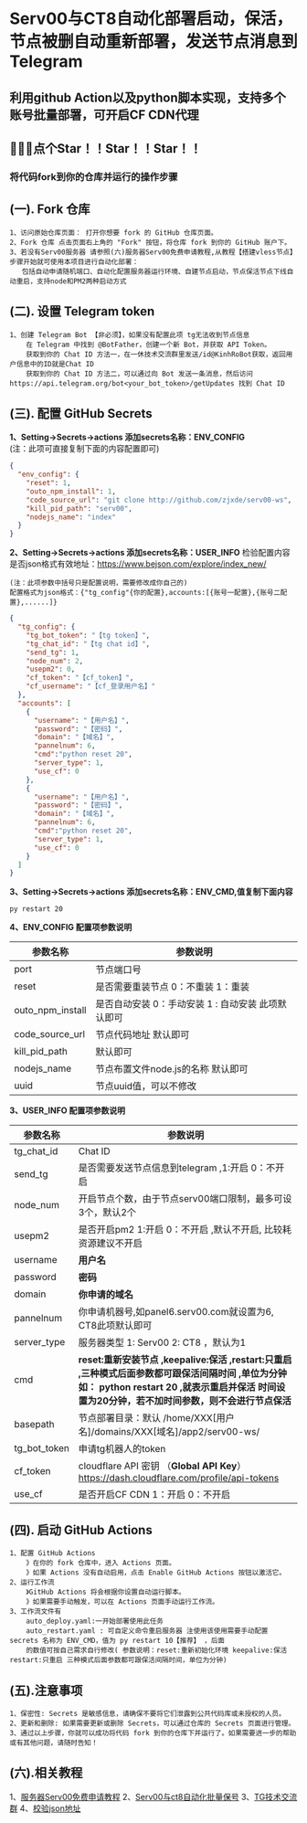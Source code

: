 # Serv00与CT8自动化部署启动，保活，节点被删自动重新部署，发送节点消息到Telegram

## 利用github Action以及python脚本实现，支持多个账号批量部署，可开启CF CDN代理

## 🙏🙏🙏点个Star！！Star！！Star！！

###  将代码fork到你的仓库并运行的操作步骤

## (一). Fork 仓库

```
1、访问原始仓库页面： 打开你想要 fork 的 GitHub 仓库页面。
2、Fork 仓库 点击页面右上角的 "Fork" 按钮，将仓库 fork 到你的 GitHub 账户下。
3、若没有Serv00服务器 请参照(六)服务器Serv00免费申请教程,从教程【搭建vless节点】步骤开始就可使用本项目进行自动化部署：
   包括自动申请随机端口、自动化配置服务器运行环境、自建节点启动，节点保活节点下线自动重启，支持node和PM2两种启动方式
```

## (二). 设置 Telegram token

```
1、创建 Telegram Bot 【非必须】，如果没有配置此项 tg无法收到节点信息
    在 Telegram 中找到 @BotFather，创建一个新 Bot，并获取 API Token。 
    获取到你的 Chat ID 方法一，在一休技术交流群里发送/id@KinhRoBot获取，返回用户信息中的ID就是Chat ID
    获取到你的 Chat ID 方法二，可以通过向 Bot 发送一条消息，然后访问 https://api.telegram.org/bot<your_bot_token>/getUpdates 找到 Chat ID
```

## (三). 配置 GitHub Secrets

**1、Setting->Secrets->actions 添加secrets名称：ENV_CONFIG**<br>
    (注：此项可直接复制下面的内容配置即可)
```json
{
  "env_config": {
    "reset": 1,
    "outo_npm_install": 1,
    "code_source_url": "git clone http://github.com/zjxde/serv00-ws",
    "kill_pid_path": "serv00",
    "nodejs_name": "index"
  }
}
```

**2、Setting->Secrets->actions 添加secrets名称：USER_INFO**
    检验配置内容是否json格式有效地址：https://www.bejson.com/explore/index_new/
```
(注：此项参数中括号只是配置说明，需要修改成你自己的) 
配置格式为json格式：{"tg_config"{你的配置},accounts:[{账号一配置},{账号二配置},......]}
```

```json
{
  "tg_config": {
    "tg_bot_token": "【tg token】",
    "tg_chat_id": "【tg chat id】",
    "send_tg": 1,
    "node_num": 2,
    "usepm2": 0,
    "cf_token": "【cf_token】",
    "cf_username": "【cf_登录用户名】"
  },
  "accounts": [
    {
      "username": "【用户名】",
      "password": "【密码】",
      "domain": "【域名】",
      "pannelnum": 6,
      "cmd":"python reset 20",
      "server_type": 1,
      "use_cf": 0
    },
    {
      "username": "【用户名】",
      "password": "【密码】",
      "domain": "【域名】",
      "pannelnum": 6,
      "cmd":"python reset 20",
      "server_type": 1,
      "use_cf": 0
    }
  ]
}

```
**3、Setting->Secrets->actions 添加secrets名称：ENV_CMD,值复制下面内容** 

```
py restart 20
```

**4、ENV_CONFIG 配置项参数说明**

|参数名称|参数说明|
|--|--|
|port|节点端口号|
|reset|是否需要重装节点 0：不重装 1：重装|
|outo_npm_install|是否自动安装 0：手动安装 1 : 自动安装 此项默认即可|
|code_source_url|节点代码地址 默认即可|
|kill_pid_path|默认即可|
|nodejs_name|节点布置文件node.js的名称 默认即可|
|uuid|节点uuid值，可以不修改|

**3、USER_INFO 配置项参数说明**

|参数名称|参数说明|
|--|--|
|tg_chat_id|Chat ID|
|send_tg|是否需要发送节点信息到telegram ,1:开启 0：不开启|
|node_num|开启节点个数，由于节点serv00端口限制，最多可设3个，默认2个|
|usepm2|是否开启pm2 1:开启 0：不开启 ,默认不开启, 比较耗资源建议不开启|
|username|**用户名**|
|password|**密码**|
|domain|**你申请的域名**|
|pannelnum|你申请机器号,如panel6.serv00.com就设置为6, CT8此项默认即可|
|server_type|服务器类型 1: Serv00  2: CT8  ，默认为1|
|cmd|**reset:重新安装节点 ,keepalive:保活 ,restart:只重启 ,三种模式后面参数都可跟保活间隔时间 ,单位为分钟 如： python restart 20 ,就表示重启并保活 时间设置为20分钟，若不加时间参数，则不会进行节点保活**|
|basepath|节点部署目录：默认 /home/XXX[用户名]/domains/XXX[域名]/app2/serv00-ws/|
|tg_bot_token|申请tg机器人的token|
|cf_token|cloudflare API 密钥 （**Global API Key**） https://dash.cloudflare.com/profile/api-tokens|
|use_cf|是否开启CF CDN 1：开启 0：不开启|

## (四). 启动 GitHub Actions

```
1、配置 GitHub Actions
    》在你的 fork 仓库中，进入 Actions 页面。
    》如果 Actions 没有自动启用，点击 Enable GitHub Actions 按钮以激活它。
2、运行工作流 
    》GitHub Actions 将会根据你设置自动运行脚本。
    》如果需要手动触发，可以在 Actions 页面手动运行工作流。
3、工作流文件有 
    auto_deploy.yaml:一开始部署使用此任务
    auto_restart.yaml : 可自定义命令重启服务器 注使用该使用需要手动配置 secrets 名称为 ENV_CMD，值为 py restart 10【推荐】 ，后面
    的数值可按自己需求自行修改( 参数说明：reset:重新初始化环境 keepalive:保活 restart:只重启 三种模式后面参数都可跟保活间隔时间，单位为分钟)
```

## (五).注意事项

```
1、保密性: Secrets 是敏感信息，请确保不要将它们泄露到公共代码库或未授权的人员。
2、更新和删除: 如果需要更新或删除 Secrets，可以通过仓库的 Secrets 页面进行管理。
3、通过以上步骤，你就可以成功将代码 fork 到你的仓库下并运行了。如果需要进一步的帮助或有其他问题，请随时告知！
```

## (六).相关教程

1、[服务器Serv00免费申请教程](https://blog.yixiu.us.kg/posts/gratis/freevpsandvless/)
2、[Serv00与ct8自动化批量保号](https://github.com/yixiu001/serv00-login)
3、[TG技术交流群](https://t.me/yxjsjl)
4、[校验json地址](https://www.bejson.com/explore/index_new/)
